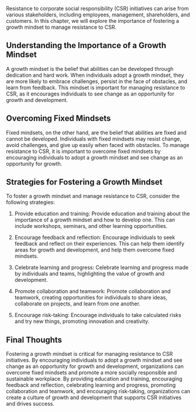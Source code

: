 
Resistance to corporate social responsibility (CSR) initiatives can arise from various stakeholders, including employees, management, shareholders, and customers. In this chapter, we will explore the importance of fostering a growth mindset to manage resistance to CSR.

Understanding the Importance of a Growth Mindset
------------------------------------------------

A growth mindset is the belief that abilities can be developed through dedication and hard work. When individuals adopt a growth mindset, they are more likely to embrace challenges, persist in the face of obstacles, and learn from feedback. This mindset is important for managing resistance to CSR, as it encourages individuals to see change as an opportunity for growth and development.

Overcoming Fixed Mindsets
-------------------------

Fixed mindsets, on the other hand, are the belief that abilities are fixed and cannot be developed. Individuals with fixed mindsets may resist change, avoid challenges, and give up easily when faced with obstacles. To manage resistance to CSR, it is important to overcome fixed mindsets by encouraging individuals to adopt a growth mindset and see change as an opportunity for growth.

Strategies for Fostering a Growth Mindset
-----------------------------------------

To foster a growth mindset and manage resistance to CSR, consider the following strategies:

1. Provide education and training: Provide education and training about the importance of a growth mindset and how to develop one. This can include workshops, seminars, and other learning opportunities.

2. Encourage feedback and reflection: Encourage individuals to seek feedback and reflect on their experiences. This can help them identify areas for growth and development, and help them overcome fixed mindsets.

3. Celebrate learning and progress: Celebrate learning and progress made by individuals and teams, highlighting the value of growth and development.

4. Promote collaboration and teamwork: Promote collaboration and teamwork, creating opportunities for individuals to share ideas, collaborate on projects, and learn from one another.

5. Encourage risk-taking: Encourage individuals to take calculated risks and try new things, promoting innovation and creativity.

Final Thoughts
--------------

Fostering a growth mindset is critical for managing resistance to CSR initiatives. By encouraging individuals to adopt a growth mindset and see change as an opportunity for growth and development, organizations can overcome fixed mindsets and promote a more socially responsible and sustainable workplace. By providing education and training, encouraging feedback and reflection, celebrating learning and progress, promoting collaboration and teamwork, and encouraging risk-taking, organizations can create a culture of growth and development that supports CSR initiatives and drives success.
